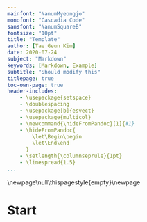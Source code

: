 ```yaml
---
mainfont: "NanumMyeongjo"
monofont: "Cascadia Code"
sansfont: "NanumSquareB"
fontsize: "10pt"
title: "Template"
author: [Tae Geun Kim]
date: 2020-07-24
subject: "Markdown"
keywords: [Markdown, Example]
subtitle: "Should modify this"
titlepage: true
toc-own-page: true
header-includes:
    - \usepackage{setspace}
    - \doublespacing
    - \usepackage[b]{esvect}
    - \usepackage{multicol}
    - \newcommand{\hideFromPandoc}[1]{#1}
    - \hideFromPandoc{
        \let\Begin\begin
        \let\End\end
      }
    - \setlength{\columnseprule}{1pt}
    - \linespread{1.5}
...
```


\newpage\null\thispagestyle{empty}\newpage

# Start

